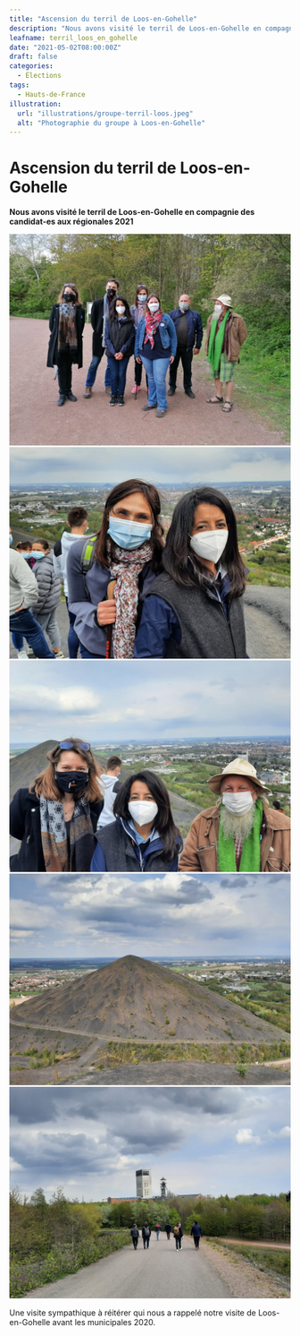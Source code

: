 ```yaml
---
title: "Ascension du terril de Loos-en-Gohelle"
description: "Nous avons visité le terril de Loos-en-Gohelle en compagnie des candidat·es aux régionales 2021"
leafname: terril_loos_en_gohelle
date: "2021-05-02T08:00:00Z"
draft: false
categories:
  - Élections
tags:
  - Hauts-de-France
illustration:
  url: "illustrations/groupe-terril-loos.jpeg"
  alt: "Photographie du groupe à Loos-en-Gohelle"
---
```


# Ascension du terril de Loos-en-Gohelle

**Nous avons visité le terril de Loos-en-Gohelle en compagnie des candidat-es aux régionales 2021**

![Photographie du groupe à Loos-en-Gohelle](/public/illustrations/groupe-terril-loos.jpeg)
![Photographie de Katia et Karima](/public/illustrations/katia-karima-terril-loos.jpg)
![Photographie de Stéphanie, Guy et Karima](/public/illustrations/steph-guy-karima-terril-loos.jpg)
![Photographie du terril](/public/illustrations/photo-terril-loos.jpg)
![Photographie du chemin qui mène au terril](/public/illustrations/chemin-terril-loos.jpg)

Une visite sympathique à réitérer qui nous a rappelé notre visite de Loos-en-Gohelle avant les municipales 2020.
